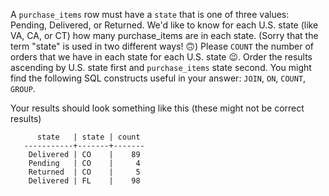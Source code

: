 A `purchase_items` row must have a `state` that is one of three values:
Pending, Delivered, or Returned. We'd like to know for each U.S. state
(like VA, CA, or CT) how many purchase_items are in each state. (Sorry
that the term "state" is used in two different ways! 🙃)
Please `COUNT` the number of orders that we have in each state for each
U.S. state 😉. Order the results ascending by U.S. state first and
`purchase_items` state
second.
You might find the following SQL constructs useful in your answer: `JOIN`,
`ON`, `COUNT`, `GROUP`.

Your results should look something like this (these might not be correct results)
```
      state   | state | count 
   -----------+-------+-------
    Delivered | CO    |    89
    Pending   | CO    |     4
    Returned  | CO    |     5
    Delivered | FL    |    98
 